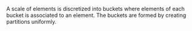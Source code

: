 A scale of elements is discretized into buckets where elements of each bucket is associated to an element. The buckets are formed by creating partitions uniformly.
